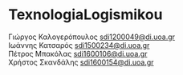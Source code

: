 # TexnologiaLogismikou

Γιώργος Καλογερόπουλος sdi1200049@di.uoa.gr <br>
Ιωάννης Κατσαρός sdi1500234@di.uoa.gr <br>
Πέτρος Μπακόλας sdi1600106@di.uoa.gr <br>
Χρήστος Σκανδάλης sdi1600154@di.uoa.gr <br>
